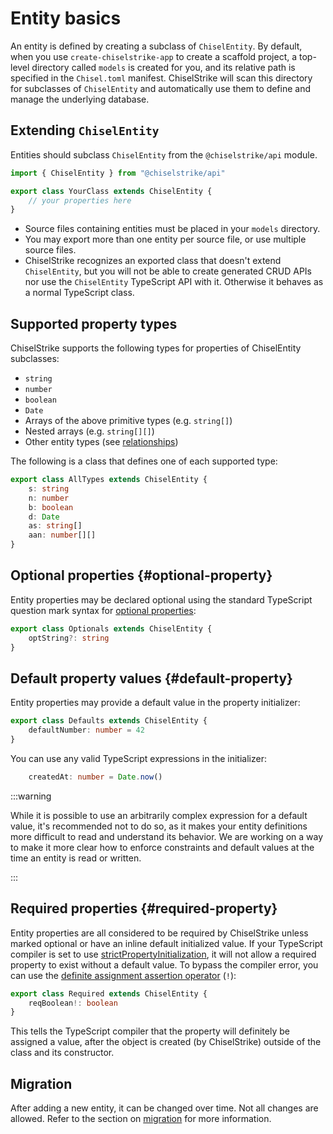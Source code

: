# Entity basics

An entity is defined by creating a subclass of `ChiselEntity`. By default, when
you use `create-chiselstrike-app` to create a scaffold project, a top-level
directory called `models` is created for you, and its relative path is specified
in the `Chisel.toml` manifest. ChiselStrike will scan this directory for
subclasses of `ChiselEntity` and automatically use them to define and manage the
underlying database.

## Extending `ChiselEntity`

Entities should subclass `ChiselEntity` from the `@chiselstrike/api` module.

```ts title="models/YourClass.ts"
import { ChiselEntity } from "@chiselstrike/api"

export class YourClass extends ChiselEntity {
    // your properties here
}
```

- Source files containing entities must be placed in your `models` directory.
- You may export more than one entity per source file, or use multiple source
  files.
- ChiselStrike recognizes an exported class that doesn't extend `ChiselEntity`,
  but you will not be able to create generated CRUD APIs nor use the
  `ChiselEntity` TypeScript API with it. Otherwise it behaves as a normal
  TypeScript class.

## Supported property types

ChiselStrike supports the following types for properties of ChiselEntity
subclasses:

- `string`
- `number`
- `boolean`
- `Date`
- Arrays of the above primitive types (e.g. `string[]`)
- Nested arrays (e.g. `string[][]`)
- Other entity types (see [relationships])

The following is a class that defines one of each supported type:

```ts title="models/AllTypes.ts"
export class AllTypes extends ChiselEntity {
    s: string
    n: number
    b: boolean
    d: Date
    as: string[]
    aan: number[][]
}
```

## Optional properties {#optional-property}

Entity properties may be declared optional using the standard TypeScript
question mark syntax for [optional properties][ts-optional]:

```ts
export class Optionals extends ChiselEntity {
    optString?: string
}
```

## Default property values {#default-property}

Entity properties may provide a default value in the property initializer:

```ts
export class Defaults extends ChiselEntity {
    defaultNumber: number = 42
}
```

You can use any valid TypeScript expressions in the initializer:

```ts
    createdAt: number = Date.now()
```

:::warning

While it is possible to use an arbitrarily complex expression for a default
value, it's recommended not to do so, as it makes your entity definitions more
difficult to read and understand its behavior. We are working on a way to make
it more clear how to enforce constraints and default values at the time an
entity is read or written.

:::

## Required properties {#required-property}

Entity properties are all considered to be required by ChiselStrike unless
marked optional or have an inline default initialized value. If your TypeScript
compiler is set to use [strictPropertyInitialization], it will not allow a
required property to exist without a default value. To bypass the compiler
error, you can use the [definite assignment assertion
operator][definite-assignment] (`!`):

```ts
export class Required extends ChiselEntity {
    reqBoolean!: boolean
}
```

This tells the TypeScript compiler that the property will definitely be assigned
a value, after the object is created (by ChiselStrike) outside of the class and
its constructor.

## Migration

After adding a new entity, it can be changed over time. Not all changes are
allowed. Refer to the section on [migration] for more information.


[ts-optional]: https://www.typescriptlang.org/docs/handbook/2/objects.html#optional-properties
[relationships]: ./relationships
[strictPropertyInitialization]: https://www.typescriptlang.org/tsconfig#strictPropertyInitialization
[definite-assignment]: https://www.typescriptlang.org/docs/handbook/2/classes.html#--strictpropertyinitialization
[migration]: ./migration

